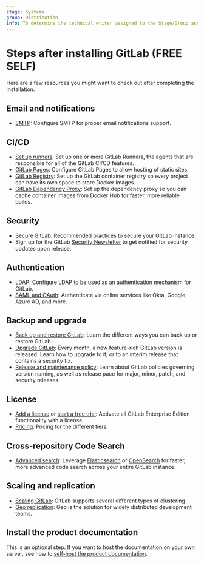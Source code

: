 ```yaml
---
stage: Systems
group: Distribution
info: To determine the technical writer assigned to the Stage/Group associated with this page, see https://handbook.gitlab.com/handbook/product/ux/technical-writing/#assignments
---
```


# Steps after installing GitLab **(FREE SELF)**

Here are a few resources you might want to check out after completing the
installation.

## Email and notifications

- [SMTP](https://docs.gitlab.com/omnibus/settings/smtp.html): Configure SMTP
  for proper email notifications support.

## CI/CD

- [Set up runners](https://docs.gitlab.com/runner/): Set up one or more GitLab
  Runners, the agents that are responsible for all of the GitLab CI/CD features.
- [GitLab Pages](../administration/pages/index.md): Configure GitLab Pages to
  allow hosting of static sites.
- [GitLab Registry](../administration/packages/container_registry.md): Set up the
  GitLab container registry so every project can have its own space to store Docker
  images.
- [GitLab Dependency Proxy](../administration/packages/dependency_proxy.md): Set up the dependency
  proxy so you can cache container images from Docker Hub for faster, more reliable builds.

## Security

- [Secure GitLab](../security/index.md):
  Recommended practices to secure your GitLab instance.
- Sign up for the GitLab [Security Newsletter](https://about.gitlab.com/company/preference-center/) to get notified for security updates upon release.

## Authentication

- [LDAP](../administration/auth/ldap/index.md): Configure LDAP to be used as
  an authentication mechanism for GitLab.
- [SAML and OAuth](../integration/omniauth.md): Authenticate via online services like Okta, Google, Azure AD, and more.

## Backup and upgrade

- [Back up and restore GitLab](../administration/backup_restore/index.md): Learn the different
  ways you can back up or restore GitLab.
- [Upgrade GitLab](../update/index.md): Every month, a new feature-rich GitLab version
  is released. Learn how to upgrade to it, or to an interim release that contains a security fix.
- [Release and maintenance policy](../policy/maintenance.md): Learn about GitLab
  policies governing version naming, as well as release pace for major, minor, patch,
  and security releases.

## License

- [Add a license](../administration/license.md) or [start a free trial](https://about.gitlab.com/free-trial/):
  Activate all GitLab Enterprise Edition functionality with a license.
- [Pricing](https://about.gitlab.com/pricing/): Pricing for the different tiers.

## Cross-repository Code Search

- [Advanced search](../integration/advanced_search/elasticsearch.md): Leverage [Elasticsearch](https://www.elastic.co/) or [OpenSearch](https://opensearch.org/) for
  faster, more advanced code search across your entire GitLab instance.

## Scaling and replication

- [Scaling GitLab](../administration/reference_architectures/index.md):
  GitLab supports several different types of clustering.
- [Geo replication](../administration/geo/index.md):
  Geo is the solution for widely distributed development teams.

## Install the product documentation

This is an optional step. If you want to host the documentation on your own
server, see how to [self-host the product documentation](../administration/docs_self_host.md).
